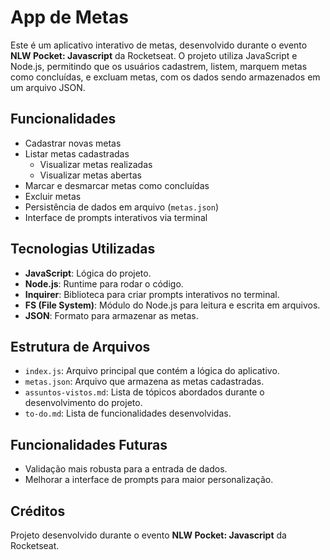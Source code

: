 # App de Metas

Este é um aplicativo interativo de metas, desenvolvido durante o evento **NLW Pocket: Javascript** da Rocketseat. O projeto utiliza JavaScript e Node.js, permitindo que os usuários cadastrem, listem, marquem metas como concluídas, e excluam metas, com os dados sendo armazenados em um arquivo JSON.

## Funcionalidades

- Cadastrar novas metas
- Listar metas cadastradas
  - Visualizar metas realizadas
  - Visualizar metas abertas
- Marcar e desmarcar metas como concluídas
- Excluir metas
- Persistência de dados em arquivo (`metas.json`)
- Interface de prompts interativos via terminal

## Tecnologias Utilizadas

- **JavaScript**: Lógica do projeto.
- **Node.js**: Runtime para rodar o código.
- **Inquirer**: Biblioteca para criar prompts interativos no terminal.
- **FS (File System)**: Módulo do Node.js para leitura e escrita em arquivos.
- **JSON**: Formato para armazenar as metas.

## Estrutura de Arquivos

- `index.js`: Arquivo principal que contém a lógica do aplicativo.
- `metas.json`: Arquivo que armazena as metas cadastradas.
- `assuntos-vistos.md`: Lista de tópicos abordados durante o desenvolvimento do projeto.
- `to-do.md`: Lista de funcionalidades desenvolvidas.

## Funcionalidades Futuras

- Validação mais robusta para a entrada de dados.
- Melhorar a interface de prompts para maior personalização.

## Créditos

Projeto desenvolvido durante o evento **NLW Pocket: Javascript** da Rocketseat.
